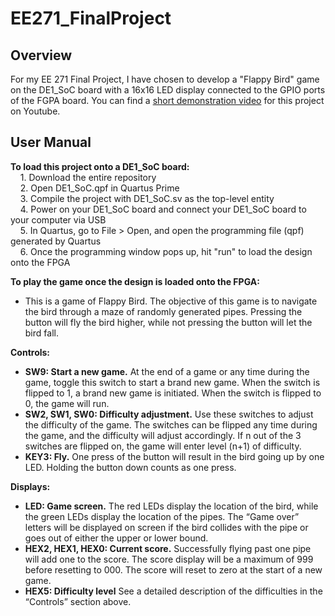 # EE271_FinalProject

## Overview
For my EE 271 Final Project, I have chosen to develop a "Flappy Bird" game on the DE1_SoC board with a 16x16 LED 
display connected to the GPIO ports of the FGPA board. You can find a [short demonstration video](https://www.youtube.com/watch?v=W0x5fYx-F6s)
for this project on Youtube.

## User Manual
**To load this project onto a DE1_SoC board:**\
&nbsp;&nbsp;&nbsp;&nbsp;1. Download the entire repository\
&nbsp;&nbsp;&nbsp;&nbsp;2. Open DE1_SoC.qpf in Quartus Prime\
&nbsp;&nbsp;&nbsp;&nbsp;3. Compile the project with DE1_SoC.sv as the top-level entity\
&nbsp;&nbsp;&nbsp;&nbsp;4. Power on your DE1_SoC board and connect your DE1_SoC board to your computer via USB\
&nbsp;&nbsp;&nbsp;&nbsp;5. In Quartus, go to File > Open, and open the programming file (qpf) generated by Quartus\
&nbsp;&nbsp;&nbsp;&nbsp;6. Once the programming window pops up, hit "run" to load the design onto the FPGA

**To play the game once the design is loaded onto the FPGA:**
- This is a game of Flappy Bird. The objective of this game is to navigate the bird
through a maze of randomly generated pipes. Pressing the button will fly the bird higher, while not pressing the button will let the bird fall.

**Controls:**
- **SW9: Start a new game.** At the end of a game or any time during the game, toggle this switch
to start a brand new game. When the switch is flipped to 1, a brand new game is initiated. When the switch is flipped to 0, the game will run.
- **SW2, SW1, SW0: Difficulty adjustment.** Use these switches to adjust the difficulty of the game. The switches
can be flipped any time during the game, and the difficulty will adjust accordingly. If n out of the 3 switches are flipped on, the game will enter level (n+1) of difficulty.
- **KEY3: Fly.** One press of the button will result in the bird going up by one LED. Holding the button down counts as one press.

**Displays:**
- **LED: Game screen.** The red LEDs display the location of the bird, while the green LEDs
display the location of the pipes. The “Game over” letters will be displayed on screen if the bird
collides with the pipe or goes out of either the upper or lower bound.
- **HEX2, HEX1, HEX0: Current score.** Successfully flying past one pipe will add one to the score. The score display will be a maximum of 999 before resetting to 000. The score will reset to zero at the start of a new game.
- **HEX5: Difficulty level** See a detailed description of the difficulties in the “Controls” section above.

